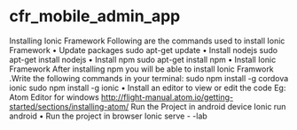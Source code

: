 # cfr_mobile_admin_app

Installing Ionic Framework
Following are the commands used to install Ionic Framework 
•	Update packages
           sudo apt-get update
•	Install nodejs
   	sudo apt-get install nodejs
•	Install npm
sudo apt-get install npm
•	Install Ionic Framework
After installing npm you will be able to install Ionic Framwork .Write the following commands in your terminal:
sudo npm install -g cordova ionic
sudo npm install -g ionic
•	Install an editor to view or edit the code
Eg: Atom Editor for windows
 http://flight-manual.atom.io/getting-started/sections/installing-atom/
Run the Project in android device
Ionic run android
•	Run the project in browser
Ionic serve - -lab

